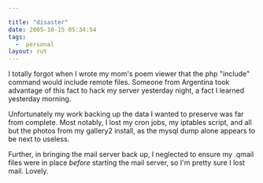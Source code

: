 ```yaml
---

title: "disaster"
date: 2005-10-15 05:34:54
tags:
  -  personal
layout: rut
---
```


I totally forgot when I wrote my mom's poem viewer that the php "include" command would include remote files.  Someone from Argentina took advantage of this fact to hack my server yesterday night, a fact I learned yesterday morning.

Unfortunately my work backing up the data I wanted to preserve was far from complete.  Most notably, I lost my cron jobs, my iptables script, and all but the photos from my gallery2 install, as the mysql dump alone appears to be next to useless.

Further, in bringing the mail server back up, I neglected to ensure my .qmail files were in place _before_ starting the mail server, so I'm pretty sure I lost mail.  Lovely. 

